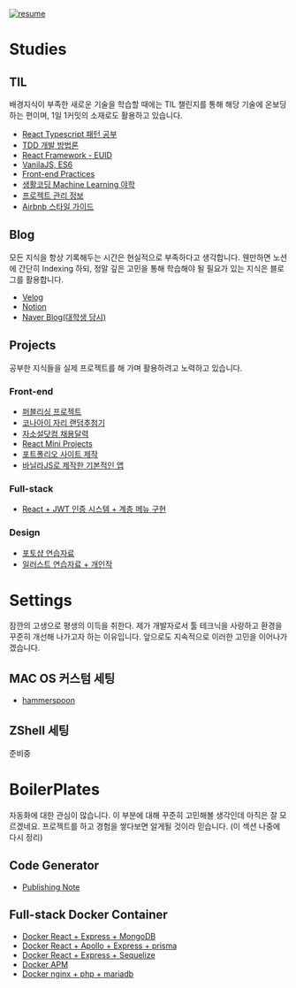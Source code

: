 <a href="https://github.com/LimEunSeop/my-resume">![resume](https://img.shields.io/badge/resume-github.com%2FLimEunSeop%2Fmy--resume-CA0126.svg)</a>

# Studies
<!-- 
## Read Documentations (Entire Concepts or Guides)

짜투리 시간을 활용하여 지속적으로 배경지식의 Range를 넓혀가고 있습니다.

- [Webpack](https://webpack.js.org/concepts/)
- [RxJS](https://rxjs.dev/guide/overview)
- [Recoil](https://recoiljs.org/docs/introduction/motivation)
- [JS 콜백, Promise, async-await](https://ko.javascript.info/async)
- [Cypress](https://docs.cypress.io/guides/overview/why-cypress)
- [MobX(기본학습)](https://mobx.js.org/README.html) -->

## TIL

배경지식이 부족한 새로운 기술을 학습할 때에는 TIL 챌린지를 통해 해당 기술에 온보딩 하는 편이며, 1일 1커밋의 소재로도 활용하고 있습니다.

- [React Typescript 패턴 공부](https://github.com/LimEunSeop/TIL-React-Typescript-Pattern)
- [TDD 개발 방법론](https://github.com/LimEunSeop/TIL-TestCoding)
- [React Framework - EUID](https://github.com/LimEunSeop/TIL-React-Framework)
- [VanilaJS, ES6](https://github.com/LimEunSeop/Javascript-Book)
- [Front-end Practices](https://codepen.io/collection/XBRdVK)
- [생활코딩 Machine Learning 야학](https://github.com/LimEunSeop/TIL-MachineLearning-Yahak)
- [프로젝트 관리 정보](https://github.com/LimEunSeop/Project-Management-Info/blob/main/README.md)
- [Airbnb 스타일 가이드](https://github.com/LimEunSeop/airbnb-style-guide)

## Blog

모든 지식을 항상 기록해두는 시간은 현실적으로 부족하다고 생각합니다. 웬만하면 노션에 간단히 Indexing 하되, 정말 깊은 고민을 통해 학습해야 될 필요가 있는 지식은 블로그를 활용합니다.

- [Velog](https://velog.io/@seop)
- [Notion](https://limeunseop.notion.site/limeunseop/b56b7e9c10ef4616a76693e33b0bd1ee)
- [Naver Blog(대학생 당시)](https://blog.naver.com/dmstjq12)

## Projects

공부한 지식들을 실제 프로젝트를 해 가며 활용하려고 노력하고 있습니다.

### Front-end

- [퍼블리싱 프로젝트](https://github.com/LimEunSeop/Publishing-Projects-Index)
- [코나아이 자리 랜덤추첨기](https://github.com/LimEunSeop/raffle)
- [자소설닷컴 채용달력](https://github.com/LimEunSeop/jasoseol)
- [React Mini Projects](https://github.com/LimEunSeop/React-Mini-Projects)
- [포트폴리오 사이트 제작](https://github.com/LimEunSeop/limeunseop.github.io)
- [바닐라JS로 제작한 기본적인 앱](https://github.com/LimEunSeop/vanilaJS-app)

### Full-stack

- [React + JWT 인증 시스템 + 계층 메뉴 구현](https://github.com/LimEunSeop/welfare)

### Design

- [포토샵 연습자료](https://github.com/LimEunSeop/my-portfolio/tree/master/photoshop-portfolio)
- [일러스트 연습자료 + 개인작](https://github.com/LimEunSeop/my-portfolio/tree/master/illustrator-portfolio)

<!-- ## Study 모임
- [Publishing Study(계획중)](https://github.com/LimEunSeop/Publishing-Study) -->

# Settings

잠깐의 고생으로 평생의 이득을 취한다. 제가 개발자로서 툴 테크닉을 사랑하고 환경을 꾸준히 개선해 나가고자 하는 이유입니다. 앞으로도 지속적으로 이러한 고민을 이어나가겠습니다.

## MAC OS 커스텀 세팅

- [hammerspoon](https://github.com/LimEunSeop/my-hammerspoon-config)

## ZShell 세팅

준비중

# BoilerPlates

자동화에 대한 관심이 많습니다. 이 부분에 대해 꾸준히 고민해볼 생각인데 아직은 잘 모르겠네요. 프로젝트를 하고 경험을 쌓다보면 알게될 것이라 믿습니다. (이 섹션 나중에 다시 정리)

## Code Generator

- [Publishing Note](https://github.com/LimEunSeop/Publishing-Note)

## Full-stack Docker Container

- [Docker React + Express + MongoDB](https://github.com/LimEunSeop/docker-react-express-mongodb)
- [Docker React + Apollo + Express + prisma](https://github.com/LimEunSeop/docker-react-apollo-prisma)
- [Docker React + Express + Sequelize](https://github.com/LimEunSeop/docker-react-express-mysql-sequelize)
- [Docker APM](https://github.com/LimEunSeop/docker-apm-for-study)
- [Docker nginx + php + mariadb](https://github.com/LimEunSeop/docker-nginx-phpfpm-mariadb)
